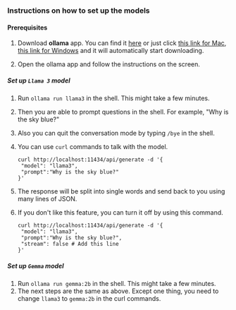 ### Instructions on how to set up the models

#### Prerequisites

1. Download **ollama** app. You can find it [here](https://github.com/ollama/ollama?tab=readme-ov-file) or just click [this link for Mac](https://ollama.com/download/Ollama-darwin.zip), [this link for Windows](https://ollama.com/download/OllamaSetup.exe) and it will automatically start downloading.

2. Open the ollama app and follow the instructions on the screen.

##### Set up `Llama 3` model

1. Run `ollama run llama3` in the shell. This might take a few minutes.
2. Then you are able to prompt questions in the shell. For example, "Why is the sky blue?"
3. Also you can quit the conversation mode by typing `/bye` in the shell.
4. You can use `curl` commands to talk with the model.

   ```
   curl http://localhost:11434/api/generate -d '{
    "model": "llama3",
    "prompt":"Why is the sky blue?"
   }'
   ```

5. The response will be split into single words and send back to you using many lines of JSON.
6. If you don't like this feature, you can turn it off by using this command.

   ```
   curl http://localhost:11434/api/generate -d '{
    "model": "llama3",
    "prompt":"Why is the sky blue?",
    "stream": false # Add this line
   }'
   ```

##### Set up `Gemma` model

1. Run `ollama run gemma:2b` in the shell. This might take a few minutes.
2. The next steps are the same as above. Except one thing, you need to change `llama3` to `gemma:2b` in the curl commands.
